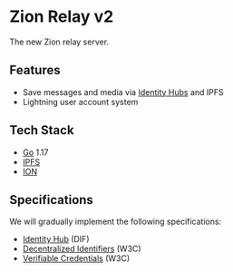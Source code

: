 # Zion Relay v2

The new Zion relay server.

## Features
- Save messages and media via [Identity Hubs](https://identity.foundation/identity-hub/spec/) and IPFS
- Lightning user account system

## Tech Stack
- [Go](https://go.dev/) 1.17
- [IPFS](https://docs.ipfs.io/concepts/what-is-ipfs/)
- [ION](https://identity.foundation/ion/)

## Specifications
We will gradually implement the following specifications:
- [Identity Hub](https://identity.foundation/identity-hub/spec) (DIF)
- [Decentralized Identifiers](https://www.w3.org/TR/did-core/) (W3C)
- [Verifiable Credentials](https://www.w3.org/TR/vc-data-model/) (W3C)
